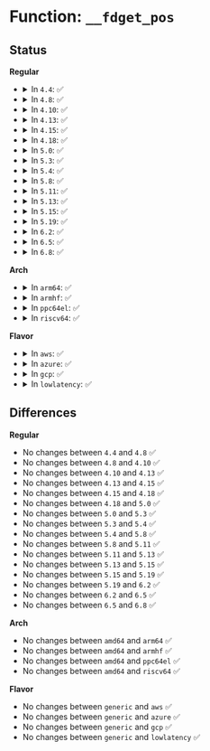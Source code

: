 # Function: <code>__fdget_pos</code>

## Status
<b>Regular</b>
<ul>
<li>
<details>
<summary>In <code>4.4</code>: ✅</summary>

```c
long unsigned int __fdget_pos(unsigned int fd);
```

**Collision:** Unique Global

**Inline:** No

**Transformation:** False

**Instances:**

```
In fs/file.c (ffffffff8122abe0)
Location: fs/file.c:772
Inline: False
Direct callers:
  - fs/read_write.c:compat_SyS_lseek
  - fs/read_write.c:SyS_llseek
  - fs/read_write.c:SyS_read
  - fs/read_write.c:SyS_write
  - fs/read_write.c:SyS_readv
  - fs/read_write.c:SyS_writev
  - fs/read_write.c:compat_SyS_readv
  - fs/read_write.c:compat_SyS_writev
```
**Symbols:**

```
ffffffff8122abe0-ffffffff8122ac27: __fdget_pos (STB_GLOBAL)
```
</details>
</li>
<li>
<details>
<summary>In <code>4.8</code>: ✅</summary>

```c
long unsigned int __fdget_pos(unsigned int fd);
```

**Collision:** Unique Global

**Inline:** No

**Transformation:** False

**Instances:**

```
In fs/file.c (ffffffff81253320)
Location: fs/file.c:773
Inline: False
Direct callers:
  - fs/read_write.c:do_compat_readv
  - fs/read_write.c:do_writev
  - fs/read_write.c:do_readv
  - fs/read_write.c:SyS_write
  - fs/read_write.c:SyS_read
  - fs/read_write.c:SyS_llseek
  - fs/read_write.c:compat_SyS_lseek
  - fs/readdir.c:SyS_getdents64
  - fs/readdir.c:SyS_getdents
  - fs/readdir.c:SyS_old_readdir
  - fs/compat.c:compat_SyS_getdents64
  - fs/compat.c:compat_SyS_getdents
  - fs/compat.c:compat_SyS_old_readdir
```
**Symbols:**

```
ffffffff81253320-ffffffff81253367: __fdget_pos (STB_GLOBAL)
```
</details>
</li>
<li>
<details>
<summary>In <code>4.10</code>: ✅</summary>

```c
long unsigned int __fdget_pos(unsigned int fd);
```

**Collision:** Unique Global

**Inline:** No

**Transformation:** False

**Instances:**

```
In fs/file.c (ffffffff81266570)
Location: fs/file.c:773
Inline: False
Direct callers:
  - fs/read_write.c:do_compat_readv
  - fs/read_write.c:do_writev
  - fs/read_write.c:do_readv
  - fs/read_write.c:SyS_write
  - fs/read_write.c:SyS_read
  - fs/read_write.c:SyS_llseek
  - fs/read_write.c:compat_SyS_lseek
  - fs/readdir.c:SyS_getdents64
  - fs/readdir.c:SyS_getdents
  - fs/readdir.c:SyS_old_readdir
  - fs/compat.c:compat_SyS_getdents64
  - fs/compat.c:compat_SyS_getdents
  - fs/compat.c:compat_SyS_old_readdir
```
**Symbols:**

```
ffffffff81266570-ffffffff812665b7: __fdget_pos (STB_GLOBAL)
```
</details>
</li>
<li>
<details>
<summary>In <code>4.13</code>: ✅</summary>

```c
long unsigned int __fdget_pos(unsigned int fd);
```

**Collision:** Unique Global

**Inline:** No

**Transformation:** False

**Instances:**

```
In fs/file.c (ffffffff81273d50)
Location: fs/file.c:759
Inline: False
Direct callers:
  - fs/read_write.c:do_compat_writev
  - fs/read_write.c:do_compat_readv
  - fs/read_write.c:do_writev
  - fs/read_write.c:do_readv
  - fs/read_write.c:SyS_write
  - fs/read_write.c:SyS_read
  - fs/read_write.c:SyS_llseek
  - fs/read_write.c:compat_SyS_lseek
  - fs/readdir.c:compat_SyS_getdents
  - fs/readdir.c:compat_SyS_old_readdir
  - fs/readdir.c:SyS_getdents64
  - fs/readdir.c:SyS_getdents
  - fs/readdir.c:SyS_old_readdir
```
**Symbols:**

```
ffffffff81273d50-ffffffff81273d97: __fdget_pos (STB_GLOBAL)
```
</details>
</li>
<li>
<details>
<summary>In <code>4.15</code>: ✅</summary>

```c
long unsigned int __fdget_pos(unsigned int fd);
```

**Collision:** Unique Global

**Inline:** No

**Transformation:** False

**Instances:**

```
In fs/file.c (ffffffff81296620)
Location: fs/file.c:762
Inline: False
Direct callers:
  - fs/read_write.c:do_compat_writev
  - fs/read_write.c:do_compat_readv
  - fs/read_write.c:do_writev
  - fs/read_write.c:do_readv
  - fs/read_write.c:SyS_write
  - fs/read_write.c:SyS_read
  - fs/read_write.c:SyS_llseek
  - fs/read_write.c:compat_SyS_lseek
  - fs/readdir.c:compat_SyS_getdents
  - fs/readdir.c:compat_SyS_old_readdir
  - fs/readdir.c:SyS_getdents64
  - fs/readdir.c:SyS_getdents
  - fs/readdir.c:SyS_old_readdir
```
**Symbols:**

```
ffffffff81296620-ffffffff81296667: __fdget_pos (STB_GLOBAL)
```
</details>
</li>
<li>
<details>
<summary>In <code>4.18</code>: ✅</summary>

```c
long unsigned int __fdget_pos(unsigned int fd);
```

**Collision:** Unique Global

**Inline:** No

**Transformation:** False

**Instances:**

```
In fs/file.c (ffffffff812bc9e0)
Location: fs/file.c:758
Inline: False
Direct callers:
  - fs/read_write.c:do_compat_writev
  - fs/read_write.c:do_compat_readv
  - fs/read_write.c:do_writev
  - fs/read_write.c:do_readv
  - fs/read_write.c:ksys_write
  - fs/read_write.c:ksys_read
  - fs/read_write.c:__ia32_sys_llseek
  - fs/read_write.c:__x64_sys_llseek
  - fs/read_write.c:ksys_lseek
  - fs/readdir.c:__x32_compat_sys_getdents
  - fs/readdir.c:__ia32_compat_sys_getdents
  - fs/readdir.c:__x32_compat_sys_old_readdir
  - fs/readdir.c:__ia32_compat_sys_old_readdir
  - fs/readdir.c:ksys_getdents64
  - fs/readdir.c:__ia32_sys_getdents
  - fs/readdir.c:__x64_sys_getdents
  - fs/readdir.c:__ia32_sys_old_readdir
  - fs/readdir.c:__x64_sys_old_readdir
```
**Symbols:**

```
ffffffff812bc9e0-ffffffff812bca29: __fdget_pos (STB_GLOBAL)
```
</details>
</li>
<li>
<details>
<summary>In <code>5.0</code>: ✅</summary>

```c
long unsigned int __fdget_pos(unsigned int fd);
```

**Collision:** Unique Global

**Inline:** No

**Transformation:** False

**Instances:**

```
In fs/file.c (ffffffff812d1ca0)
Location: fs/file.c:788
Inline: False
Direct callers:
  - fs/read_write.c:do_compat_writev
  - fs/read_write.c:do_compat_readv
  - fs/read_write.c:do_writev
  - fs/read_write.c:do_readv
  - fs/read_write.c:ksys_write
  - fs/read_write.c:ksys_read
  - fs/read_write.c:__ia32_sys_llseek
  - fs/read_write.c:__x64_sys_llseek
  - fs/read_write.c:ksys_lseek
  - fs/readdir.c:__x32_compat_sys_getdents
  - fs/readdir.c:__ia32_compat_sys_getdents
  - fs/readdir.c:__x32_compat_sys_old_readdir
  - fs/readdir.c:__ia32_compat_sys_old_readdir
  - fs/readdir.c:ksys_getdents64
  - fs/readdir.c:__ia32_sys_getdents
  - fs/readdir.c:__x64_sys_getdents
  - fs/readdir.c:__ia32_sys_old_readdir
  - fs/readdir.c:__x64_sys_old_readdir
```
**Symbols:**

```
ffffffff812d1ca0-ffffffff812d1ce9: __fdget_pos (STB_GLOBAL)
```
</details>
</li>
<li>
<details>
<summary>In <code>5.3</code>: ✅</summary>

```c
long unsigned int __fdget_pos(unsigned int fd);
```

**Collision:** Unique Global

**Inline:** No

**Transformation:** False

**Instances:**

```
In fs/file.c (ffffffff812eecd0)
Location: fs/file.c:794
Inline: False
Direct callers:
  - fs/read_write.c:do_compat_writev
  - fs/read_write.c:do_compat_readv
  - fs/read_write.c:do_writev
  - fs/read_write.c:do_readv
  - fs/read_write.c:ksys_write
  - fs/read_write.c:ksys_read
  - fs/read_write.c:__ia32_sys_llseek
  - fs/read_write.c:__x64_sys_llseek
  - fs/read_write.c:ksys_lseek
  - fs/readdir.c:__x32_compat_sys_getdents
  - fs/readdir.c:__ia32_compat_sys_getdents
  - fs/readdir.c:__x32_compat_sys_old_readdir
  - fs/readdir.c:__ia32_compat_sys_old_readdir
  - fs/readdir.c:ksys_getdents64
  - fs/readdir.c:__ia32_sys_getdents
  - fs/readdir.c:__x64_sys_getdents
  - fs/readdir.c:__ia32_sys_old_readdir
  - fs/readdir.c:__x64_sys_old_readdir
```
**Symbols:**

```
ffffffff812eecd0-ffffffff812eed19: __fdget_pos (STB_GLOBAL)
```
</details>
</li>
<li>
<details>
<summary>In <code>5.4</code>: ✅</summary>

```c
long unsigned int __fdget_pos(unsigned int fd);
```

**Collision:** Unique Global

**Inline:** No

**Transformation:** False

**Instances:**

```
In fs/file.c (ffffffff81300790)
Location: fs/file.c:794
Inline: False
Direct callers:
  - fs/read_write.c:do_compat_writev
  - fs/read_write.c:do_compat_readv
  - fs/read_write.c:do_writev
  - fs/read_write.c:do_readv
  - fs/read_write.c:ksys_write
  - fs/read_write.c:ksys_read
  - fs/read_write.c:__ia32_sys_llseek
  - fs/read_write.c:__x64_sys_llseek
  - fs/read_write.c:ksys_lseek
  - fs/readdir.c:__x32_compat_sys_getdents
  - fs/readdir.c:__ia32_compat_sys_getdents
  - fs/readdir.c:__x32_compat_sys_old_readdir
  - fs/readdir.c:__ia32_compat_sys_old_readdir
  - fs/readdir.c:ksys_getdents64
  - fs/readdir.c:__ia32_sys_getdents
  - fs/readdir.c:__x64_sys_getdents
  - fs/readdir.c:__ia32_sys_old_readdir
  - fs/readdir.c:__x64_sys_old_readdir
```
**Symbols:**

```
ffffffff81300790-ffffffff813007d9: __fdget_pos (STB_GLOBAL)
```
</details>
</li>
<li>
<details>
<summary>In <code>5.8</code>: ✅</summary>

```c
long unsigned int __fdget_pos(unsigned int fd);
```

**Collision:** Unique Global

**Inline:** No

**Transformation:** False

**Instances:**

```
In fs/file.c (ffffffff813399b0)
Location: fs/file.c:819
Inline: False
Direct callers:
  - fs/read_write.c:do_compat_writev
  - fs/read_write.c:do_compat_readv
  - fs/read_write.c:do_writev
  - fs/read_write.c:do_readv
  - fs/read_write.c:ksys_write
  - fs/read_write.c:ksys_read
  - fs/read_write.c:__ia32_sys_llseek
  - fs/read_write.c:__x64_sys_llseek
  - fs/read_write.c:ksys_lseek
  - fs/readdir.c:__x32_compat_sys_getdents
  - fs/readdir.c:__ia32_compat_sys_getdents
  - fs/readdir.c:__x32_compat_sys_old_readdir
  - fs/readdir.c:__ia32_compat_sys_old_readdir
  - fs/readdir.c:ksys_getdents64
  - fs/readdir.c:__ia32_sys_getdents
  - fs/readdir.c:__x64_sys_getdents
  - fs/readdir.c:__ia32_sys_old_readdir
  - fs/readdir.c:__x64_sys_old_readdir
```
**Symbols:**

```
ffffffff813399b0-ffffffff813399f9: __fdget_pos (STB_GLOBAL)
```
</details>
</li>
<li>
<details>
<summary>In <code>5.11</code>: ✅</summary>

```c
long unsigned int __fdget_pos(unsigned int fd);
```

**Collision:** Unique Global

**Inline:** No

**Transformation:** False

**Instances:**

```
In fs/file.c (ffffffff813456e0)
Location: fs/file.c:955
Inline: False
Direct callers:
  - fs/read_write.c:do_writev
  - fs/read_write.c:do_readv
  - fs/read_write.c:ksys_write
  - fs/read_write.c:ksys_read
  - fs/read_write.c:__ia32_sys_llseek
  - fs/read_write.c:__x64_sys_llseek
  - fs/read_write.c:ksys_lseek
  - fs/readdir.c:__x32_compat_sys_getdents
  - fs/readdir.c:__ia32_compat_sys_getdents
  - fs/readdir.c:__x32_compat_sys_old_readdir
  - fs/readdir.c:__ia32_compat_sys_old_readdir
  - fs/readdir.c:__ia32_sys_getdents64
  - fs/readdir.c:__x64_sys_getdents64
  - fs/readdir.c:__ia32_sys_getdents
  - fs/readdir.c:__x64_sys_getdents
  - fs/readdir.c:__ia32_sys_old_readdir
  - fs/readdir.c:__x64_sys_old_readdir
```
**Symbols:**

```
ffffffff813456e0-ffffffff81345729: __fdget_pos (STB_GLOBAL)
```
</details>
</li>
<li>
<details>
<summary>In <code>5.13</code>: ✅</summary>

```c
long unsigned int __fdget_pos(unsigned int fd);
```

**Collision:** Unique Global

**Inline:** No

**Transformation:** False

**Instances:**

```
In fs/file.c (ffffffff8134ba80)
Location: fs/file.c:967
Inline: False
Direct callers:
  - fs/read_write.c:do_writev
  - fs/read_write.c:do_readv
  - fs/read_write.c:ksys_write
  - fs/read_write.c:ksys_read
  - fs/read_write.c:__ia32_sys_llseek
  - fs/read_write.c:__x64_sys_llseek
  - fs/read_write.c:ksys_lseek
  - fs/readdir.c:__x32_compat_sys_getdents
  - fs/readdir.c:__ia32_compat_sys_getdents
  - fs/readdir.c:__x32_compat_sys_old_readdir
  - fs/readdir.c:__ia32_compat_sys_old_readdir
  - fs/readdir.c:__ia32_sys_getdents64
  - fs/readdir.c:__x64_sys_getdents64
  - fs/readdir.c:__ia32_sys_getdents
  - fs/readdir.c:__x64_sys_getdents
  - fs/readdir.c:__ia32_sys_old_readdir
  - fs/readdir.c:__x64_sys_old_readdir
```
**Symbols:**

```
ffffffff8134ba80-ffffffff8134bac9: __fdget_pos (STB_GLOBAL)
```
</details>
</li>
<li>
<details>
<summary>In <code>5.15</code>: ✅</summary>

```c
long unsigned int __fdget_pos(unsigned int fd);
```

**Collision:** Unique Global

**Inline:** No

**Transformation:** False

**Instances:**

```
In fs/file.c (ffffffff813998c0)
Location: fs/file.c:1027
Inline: False
Direct callers:
  - fs/read_write.c:do_writev
  - fs/read_write.c:do_readv
  - fs/read_write.c:ksys_write
  - fs/read_write.c:ksys_read
  - fs/read_write.c:__ia32_sys_llseek
  - fs/read_write.c:__x64_sys_llseek
  - fs/read_write.c:ksys_lseek
  - fs/readdir.c:__x64_compat_sys_getdents
  - fs/readdir.c:__ia32_compat_sys_getdents
  - fs/readdir.c:__x64_compat_sys_old_readdir
  - fs/readdir.c:__ia32_compat_sys_old_readdir
  - fs/readdir.c:__ia32_sys_getdents64
  - fs/readdir.c:__x64_sys_getdents64
  - fs/readdir.c:__ia32_sys_getdents
  - fs/readdir.c:__x64_sys_getdents
  - fs/readdir.c:__ia32_sys_old_readdir
  - fs/readdir.c:__x64_sys_old_readdir
```
**Symbols:**

```
ffffffff813998c0-ffffffff81399909: __fdget_pos (STB_GLOBAL)
```
</details>
</li>
<li>
<details>
<summary>In <code>5.19</code>: ✅</summary>

```c
long unsigned int __fdget_pos(unsigned int fd);
```

**Collision:** Unique Global

**Inline:** No

**Transformation:** False

**Instances:**

```
In fs/file.c (ffffffff8141c290)
Location: fs/file.c:1029
Inline: False
Direct callers:
  - fs/read_write.c:do_writev
  - fs/read_write.c:do_readv
  - fs/read_write.c:ksys_write
  - fs/read_write.c:ksys_read
  - fs/read_write.c:__ia32_sys_llseek
  - fs/read_write.c:__x64_sys_llseek
  - fs/read_write.c:ksys_lseek
  - fs/readdir.c:__ia32_compat_sys_getdents
  - fs/readdir.c:__ia32_compat_sys_old_readdir
  - fs/readdir.c:__ia32_sys_getdents64
  - fs/readdir.c:__x64_sys_getdents64
  - fs/readdir.c:__ia32_sys_getdents
  - fs/readdir.c:__x64_sys_getdents
  - fs/readdir.c:__ia32_sys_old_readdir
  - fs/readdir.c:__x64_sys_old_readdir
```
**Symbols:**

```
ffffffff8141c290-ffffffff8141c2f1: __fdget_pos (STB_GLOBAL)
```
</details>
</li>
<li>
<details>
<summary>In <code>6.2</code>: ✅</summary>

```c
long unsigned int __fdget_pos(unsigned int fd);
```

**Collision:** Unique Global

**Inline:** No

**Transformation:** False

**Instances:**

```
In fs/file.c (ffffffff814a8370)
Location: fs/file.c:1039
Inline: False
Direct callers:
  - fs/read_write.c:do_writev
  - fs/read_write.c:do_readv
  - fs/read_write.c:ksys_write
  - fs/read_write.c:ksys_read
  - fs/read_write.c:__ia32_sys_llseek
  - fs/read_write.c:__x64_sys_llseek
  - fs/read_write.c:ksys_lseek
  - fs/readdir.c:__ia32_compat_sys_getdents
  - fs/readdir.c:__ia32_compat_sys_old_readdir
  - fs/readdir.c:__ia32_sys_getdents64
  - fs/readdir.c:__x64_sys_getdents64
  - fs/readdir.c:__ia32_sys_getdents
  - fs/readdir.c:__x64_sys_getdents
  - fs/readdir.c:__ia32_sys_old_readdir
  - fs/readdir.c:__x64_sys_old_readdir
```
**Symbols:**

```
ffffffff814a8370-ffffffff814a83d1: __fdget_pos (STB_GLOBAL)
```
</details>
</li>
<li>
<details>
<summary>In <code>6.5</code>: ✅</summary>

```c
long unsigned int __fdget_pos(unsigned int fd);
```

**Collision:** Unique Global

**Inline:** No

**Transformation:** False

**Instances:**

```
In fs/file.c (ffffffff814dd350)
Location: fs/file.c:1056
Inline: False
Direct callers:
  - fs/read_write.c:do_writev
  - fs/read_write.c:do_readv
  - fs/read_write.c:ksys_write
  - fs/read_write.c:ksys_read
  - fs/read_write.c:__ia32_sys_llseek
  - fs/read_write.c:__x64_sys_llseek
  - fs/read_write.c:ksys_lseek
  - fs/readdir.c:__ia32_compat_sys_getdents
  - fs/readdir.c:__ia32_compat_sys_old_readdir
  - fs/readdir.c:__ia32_sys_getdents64
  - fs/readdir.c:__x64_sys_getdents64
  - fs/readdir.c:__ia32_sys_getdents
  - fs/readdir.c:__x64_sys_getdents
  - fs/readdir.c:__ia32_sys_old_readdir
  - fs/readdir.c:__x64_sys_old_readdir
```
**Symbols:**

```
ffffffff814dd350-ffffffff814dd3cb: __fdget_pos (STB_GLOBAL)
```
</details>
</li>
<li>
<details>
<summary>In <code>6.8</code>: ✅</summary>

```c
long unsigned int __fdget_pos(unsigned int fd);
```

**Collision:** Unique Global

**Inline:** No

**Transformation:** False

**Instances:**

```
In fs/file.c (ffffffff8150fd80)
Location: fs/file.c:1185
Inline: False
Direct callers:
  - fs/read_write.c:do_writev
  - fs/read_write.c:do_readv
  - fs/read_write.c:ksys_write
  - fs/read_write.c:ksys_read
  - fs/read_write.c:__ia32_sys_llseek
  - fs/read_write.c:__x64_sys_llseek
  - fs/read_write.c:ksys_lseek
  - fs/readdir.c:__ia32_compat_sys_getdents
  - fs/readdir.c:__ia32_compat_sys_old_readdir
  - fs/readdir.c:__ia32_sys_getdents64
  - fs/readdir.c:__x64_sys_getdents64
  - fs/readdir.c:__ia32_sys_getdents
  - fs/readdir.c:__x64_sys_getdents
  - fs/readdir.c:__ia32_sys_old_readdir
  - fs/readdir.c:__x64_sys_old_readdir
```
**Symbols:**

```
ffffffff8150fd80-ffffffff8150fef0: __fdget_pos (STB_GLOBAL)
```
</details>
</li>
</ul>
<b>Arch</b>
<ul>
<li>
<details>
<summary>In <code>arm64</code>: ✅</summary>

```c
long unsigned int __fdget_pos(unsigned int fd);
```

**Collision:** Unique Global

**Inline:** No

**Transformation:** False

**Instances:**

```
In fs/file.c (ffff8000103b25b0)
Location: fs/file.c:794
Inline: False
Direct callers:
  - fs/read_write.c:do_compat_writev
  - fs/read_write.c:do_compat_readv
  - fs/read_write.c:do_writev
  - fs/read_write.c:do_readv
  - fs/read_write.c:ksys_write
  - fs/read_write.c:ksys_read
  - fs/read_write.c:__arm64_sys_llseek
  - fs/read_write.c:ksys_lseek
  - fs/readdir.c:__arm64_compat_sys_getdents
  - fs/readdir.c:__arm64_compat_sys_old_readdir
  - fs/readdir.c:ksys_getdents64
  - fs/readdir.c:__arm64_sys_getdents
```
**Symbols:**

```
ffff8000103b25b0-ffff8000103b2620: __fdget_pos (STB_GLOBAL)
```
</details>
</li>
<li>
<details>
<summary>In <code>armhf</code>: ✅</summary>

```c
long unsigned int __fdget_pos(unsigned int fd);
```

**Collision:** Unique Global

**Inline:** No

**Transformation:** False

**Instances:**

```
In fs/file.c (c05918f0)
Location: fs/file.c:794
Inline: False
Direct callers:
  - fs/read_write.c:do_writev
  - fs/read_write.c:do_readv
  - fs/read_write.c:ksys_write
  - fs/read_write.c:ksys_read
  - fs/read_write.c:__se_sys_llseek
  - fs/read_write.c:ksys_lseek
  - fs/readdir.c:ksys_getdents64
  - fs/readdir.c:__se_sys_getdents
```
**Symbols:**

```
c05918f0-c059194c: __fdget_pos (STB_GLOBAL)
```
</details>
</li>
<li>
<details>
<summary>In <code>ppc64el</code>: ✅</summary>

```c
long unsigned int __fdget_pos(unsigned int fd);
```

**Collision:** Unique Global

**Inline:** No

**Transformation:** False

**Instances:**

```
In fs/file.c (c0000000004ae430)
Location: fs/file.c:794
Inline: False
Direct callers:
  - fs/read_write.c:do_compat_writev
  - fs/read_write.c:do_compat_readv
  - fs/read_write.c:do_writev
  - fs/read_write.c:do_readv
  - fs/read_write.c:ksys_write
  - fs/read_write.c:ksys_read
  - fs/read_write.c:__se_sys_llseek
  - fs/read_write.c:ksys_lseek
  - fs/readdir.c:__se_compat_sys_getdents
  - fs/readdir.c:__se_compat_sys_old_readdir
  - fs/readdir.c:ksys_getdents64
  - fs/readdir.c:__se_sys_getdents
  - fs/readdir.c:__se_sys_old_readdir
```
**Symbols:**

```
c0000000004ae430-c0000000004ae4c8: __fdget_pos (STB_GLOBAL)
```
</details>
</li>
<li>
<details>
<summary>In <code>riscv64</code>: ✅</summary>

```c
long unsigned int __fdget_pos(unsigned int fd);
```

**Collision:** Unique Global

**Inline:** No

**Transformation:** False

**Instances:**

```
In fs/file.c (ffffffe0002765fc)
Location: fs/file.c:794
Inline: False
Direct callers:
  - fs/read_write.c:do_writev
  - fs/read_write.c:do_readv
  - fs/read_write.c:ksys_write
  - fs/read_write.c:ksys_read
  - fs/read_write.c:ksys_lseek
  - fs/readdir.c:ksys_getdents64
  - fs/readdir.c:__se_sys_getdents
```
**Symbols:**

```
ffffffe0002765fc-ffffffe00027665e: __fdget_pos (STB_GLOBAL)
```
</details>
</li>
</ul>
<b>Flavor</b>
<ul>
<li>
<details>
<summary>In <code>aws</code>: ✅</summary>

```c
long unsigned int __fdget_pos(unsigned int fd);
```

**Collision:** Unique Global

**Inline:** No

**Transformation:** False

**Instances:**

```
In fs/file.c (ffffffff812f8d70)
Location: fs/file.c:794
Inline: False
Direct callers:
  - fs/read_write.c:do_compat_writev
  - fs/read_write.c:do_compat_readv
  - fs/read_write.c:do_writev
  - fs/read_write.c:do_readv
  - fs/read_write.c:ksys_write
  - fs/read_write.c:ksys_read
  - fs/read_write.c:__ia32_sys_llseek
  - fs/read_write.c:__x64_sys_llseek
  - fs/read_write.c:ksys_lseek
  - fs/readdir.c:__x32_compat_sys_getdents
  - fs/readdir.c:__ia32_compat_sys_getdents
  - fs/readdir.c:__x32_compat_sys_old_readdir
  - fs/readdir.c:__ia32_compat_sys_old_readdir
  - fs/readdir.c:ksys_getdents64
  - fs/readdir.c:__ia32_sys_getdents
  - fs/readdir.c:__x64_sys_getdents
  - fs/readdir.c:__ia32_sys_old_readdir
  - fs/readdir.c:__x64_sys_old_readdir
```
**Symbols:**

```
ffffffff812f8d70-ffffffff812f8db9: __fdget_pos (STB_GLOBAL)
```
</details>
</li>
<li>
<details>
<summary>In <code>azure</code>: ✅</summary>

```c
long unsigned int __fdget_pos(unsigned int fd);
```

**Collision:** Unique Global

**Inline:** No

**Transformation:** False

**Instances:**

```
In fs/file.c (ffffffff812e9990)
Location: fs/file.c:794
Inline: False
Direct callers:
  - fs/read_write.c:do_compat_writev
  - fs/read_write.c:do_compat_readv
  - fs/read_write.c:do_writev
  - fs/read_write.c:do_readv
  - fs/read_write.c:ksys_write
  - fs/read_write.c:ksys_read
  - fs/read_write.c:__ia32_sys_llseek
  - fs/read_write.c:__x64_sys_llseek
  - fs/read_write.c:ksys_lseek
  - fs/readdir.c:__x32_compat_sys_getdents
  - fs/readdir.c:__ia32_compat_sys_getdents
  - fs/readdir.c:__x32_compat_sys_old_readdir
  - fs/readdir.c:__ia32_compat_sys_old_readdir
  - fs/readdir.c:ksys_getdents64
  - fs/readdir.c:__ia32_sys_getdents
  - fs/readdir.c:__x64_sys_getdents
  - fs/readdir.c:__ia32_sys_old_readdir
  - fs/readdir.c:__x64_sys_old_readdir
```
**Symbols:**

```
ffffffff812e9990-ffffffff812e99d9: __fdget_pos (STB_GLOBAL)
```
</details>
</li>
<li>
<details>
<summary>In <code>gcp</code>: ✅</summary>

```c
long unsigned int __fdget_pos(unsigned int fd);
```

**Collision:** Unique Global

**Inline:** No

**Transformation:** False

**Instances:**

```
In fs/file.c (ffffffff812f6b80)
Location: fs/file.c:794
Inline: False
Direct callers:
  - fs/read_write.c:do_compat_writev
  - fs/read_write.c:do_compat_readv
  - fs/read_write.c:do_writev
  - fs/read_write.c:do_readv
  - fs/read_write.c:ksys_write
  - fs/read_write.c:ksys_read
  - fs/read_write.c:__ia32_sys_llseek
  - fs/read_write.c:__x64_sys_llseek
  - fs/read_write.c:ksys_lseek
  - fs/readdir.c:__x32_compat_sys_getdents
  - fs/readdir.c:__ia32_compat_sys_getdents
  - fs/readdir.c:__x32_compat_sys_old_readdir
  - fs/readdir.c:__ia32_compat_sys_old_readdir
  - fs/readdir.c:ksys_getdents64
  - fs/readdir.c:__ia32_sys_getdents
  - fs/readdir.c:__x64_sys_getdents
  - fs/readdir.c:__ia32_sys_old_readdir
  - fs/readdir.c:__x64_sys_old_readdir
```
**Symbols:**

```
ffffffff812f6b80-ffffffff812f6bc9: __fdget_pos (STB_GLOBAL)
```
</details>
</li>
<li>
<details>
<summary>In <code>lowlatency</code>: ✅</summary>

```c
long unsigned int __fdget_pos(unsigned int fd);
```

**Collision:** Unique Global

**Inline:** No

**Transformation:** False

**Instances:**

```
In fs/file.c (ffffffff81307dd0)
Location: fs/file.c:794
Inline: False
Direct callers:
  - fs/read_write.c:do_compat_writev
  - fs/read_write.c:do_compat_readv
  - fs/read_write.c:do_writev
  - fs/read_write.c:do_readv
  - fs/read_write.c:ksys_write
  - fs/read_write.c:ksys_read
  - fs/read_write.c:__ia32_sys_llseek
  - fs/read_write.c:__x64_sys_llseek
  - fs/read_write.c:ksys_lseek
  - fs/readdir.c:__x32_compat_sys_getdents
  - fs/readdir.c:__ia32_compat_sys_getdents
  - fs/readdir.c:__x32_compat_sys_old_readdir
  - fs/readdir.c:__ia32_compat_sys_old_readdir
  - fs/readdir.c:ksys_getdents64
  - fs/readdir.c:__ia32_sys_getdents
  - fs/readdir.c:__x64_sys_getdents
  - fs/readdir.c:__ia32_sys_old_readdir
  - fs/readdir.c:__x64_sys_old_readdir
```
**Symbols:**

```
ffffffff81307dd0-ffffffff81307e19: __fdget_pos (STB_GLOBAL)
```
</details>
</li>
</ul>

## Differences
<b>Regular</b>
<ul>
<li>
No changes between <code>4.4</code> and <code>4.8</code> ✅
</li>
<li>
No changes between <code>4.8</code> and <code>4.10</code> ✅
</li>
<li>
No changes between <code>4.10</code> and <code>4.13</code> ✅
</li>
<li>
No changes between <code>4.13</code> and <code>4.15</code> ✅
</li>
<li>
No changes between <code>4.15</code> and <code>4.18</code> ✅
</li>
<li>
No changes between <code>4.18</code> and <code>5.0</code> ✅
</li>
<li>
No changes between <code>5.0</code> and <code>5.3</code> ✅
</li>
<li>
No changes between <code>5.3</code> and <code>5.4</code> ✅
</li>
<li>
No changes between <code>5.4</code> and <code>5.8</code> ✅
</li>
<li>
No changes between <code>5.8</code> and <code>5.11</code> ✅
</li>
<li>
No changes between <code>5.11</code> and <code>5.13</code> ✅
</li>
<li>
No changes between <code>5.13</code> and <code>5.15</code> ✅
</li>
<li>
No changes between <code>5.15</code> and <code>5.19</code> ✅
</li>
<li>
No changes between <code>5.19</code> and <code>6.2</code> ✅
</li>
<li>
No changes between <code>6.2</code> and <code>6.5</code> ✅
</li>
<li>
No changes between <code>6.5</code> and <code>6.8</code> ✅
</li>
</ul>
<b>Arch</b>
<ul>
<li>
No changes between <code>amd64</code> and <code>arm64</code> ✅
</li>
<li>
No changes between <code>amd64</code> and <code>armhf</code> ✅
</li>
<li>
No changes between <code>amd64</code> and <code>ppc64el</code> ✅
</li>
<li>
No changes between <code>amd64</code> and <code>riscv64</code> ✅
</li>
</ul>
<b>Flavor</b>
<ul>
<li>
No changes between <code>generic</code> and <code>aws</code> ✅
</li>
<li>
No changes between <code>generic</code> and <code>azure</code> ✅
</li>
<li>
No changes between <code>generic</code> and <code>gcp</code> ✅
</li>
<li>
No changes between <code>generic</code> and <code>lowlatency</code> ✅
</li>
</ul>
